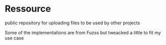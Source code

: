 # Ressource
public repository for uploading files to be used by other projects

Some of the implementations are from Fuzss but tweacked a little to fit my use case
